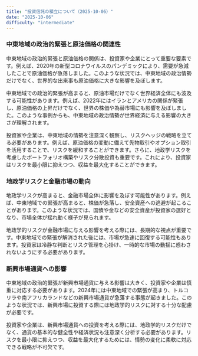 ```yaml
---
title: "投資信託の積立について（2025-10-06）"
date: "2025-10-06"
difficulty: "intermediate"
---
```


### 中東地域の政治的緊張と原油価格の関連性

中東地域の政治的緊張と原油価格の関係は、投資家や企業にとって重要な要素です。例えば、2020年の新型コロナウイルスのパンデミックにより、需要が急減したことで原油価格が急落しました。このような状況では、中東地域の政治情勢だけでなく、世界的な出来事も原油価格に大きな影響を及ぼします。

中東地域での政治的緊張が高まると、原油市場だけでなく世界経済全体にも波及する可能性があります。例えば、2022年にはイランとアメリカの関係が緊張し、原油価格の上昇だけでなく、世界の株価や為替市場にも影響を及ぼしました。このような事例からも、中東地域の政治情勢が世界経済に与える影響の大きさが理解されます。

投資家や企業は、中東地域の情勢を注意深く観察し、リスクヘッジの戦略を立てる必要があります。例えば、原油価格の変動に備えて先物取引やオプション取引を活用することで、リスクを緩和することができます。さらに、地政学リスクを考慮したポートフォリオ構築やリスク分散投資も重要です。これにより、投資家はリスクを最小限に抑えつつ、収益を最大化することができます。

### 地政学リスクと金融市場の動向

地政学リスクが高まると、金融市場全体に影響を及ぼす可能性があります。例えば、中東地域での緊張が高まると、株価が急落し、安全資産への逃避が起こることがあります。このような状況では、国債や金などの安全資産が投資家の選好となり、市場全体が揺れ動く様子が見られます。

地政学的リスクが金融市場に与える影響を考える際には、長期的な視点が重要です。中東地域での緊張が解消された後には、市場が急速に回復する可能性もあります。投資家は冷静な判断とリスク管理を心掛け、一時的な市場の動揺に惑わされないようにする必要があります。

### 新興市場通貨への影響

中東地域の政治的緊張が新興市場通貨に与える影響は大きく、投資家や企業は慎重に対応する必要があります。2024年には中東地域での緊張が高まり、トルコリラや南アフリカランドなどの新興市場通貨が急落する事態が起きました。このような状況では、新興市場に投資する際には地政学的リスクに対する十分な配慮が必要です。

投資家や企業は、新興市場通貨への投資を考える際には、地政学的リスクだけでなく、通貨の基本的な健全性や経済状況も注意深く分析する必要があります。リスクを最小限に抑えつつ、収益を最大化するためには、情勢の変化に柔軟に対応できる戦略が不可欠です。

